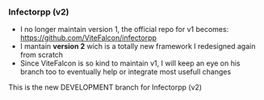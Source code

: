 ### Infectorpp (v2)


 * I no longer maintain version 1, the official repo for v1 becomes: https://github.com/ViteFalcon/infectorpp
 * I mantain **version 2** wich is a totally new framework I redesigned again from scratch
 * Since ViteFalcon is so kind to maintain v1, I will keep an eye on his branch too to eventually help or integrate most usefull changes

This is the new DEVELOPMENT branch for Infectorpp (v2)
